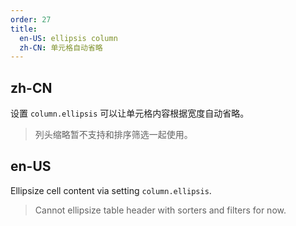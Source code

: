 ```yaml
---
order: 27
title:
  en-US: ellipsis column
  zh-CN: 单元格自动省略
---
```


## zh-CN

设置 `column.ellipsis` 可以让单元格内容根据宽度自动省略。

> 列头缩略暂不支持和排序筛选一起使用。

## en-US

Ellipsize cell content via setting `column.ellipsis`.

> Cannot ellipsize table header with sorters and filters for now.